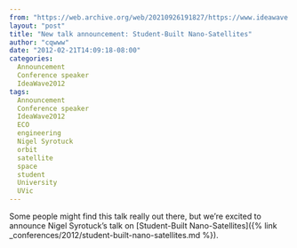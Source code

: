```yaml
---
from: "https://web.archive.org/web/20210926191827/https://www.ideawave.ca/new-talk-announcement-student-built-nano-satellites/"
layout: "post"
title: "New talk announcement: Student-Built Nano-Satellites"
author: "cqwww"
date: "2012-02-21T14:09:18-08:00"
categories:
  Announcement
  Conference speaker
  IdeaWave2012
tags: 
  Announcement
  Conference speaker
  IdeaWave2012
  ECO
  engineering
  Nigel Syrotuck
  orbit
  satellite
  space
  student
  University
  UVic
---
```


Some people might find this talk really out there, but we’re excited to announce Nigel Syrotuck’s talk on [Student-Built Nano-Satellites]({% link _conferences/2012/student-built-nano-satellites.md %}).
